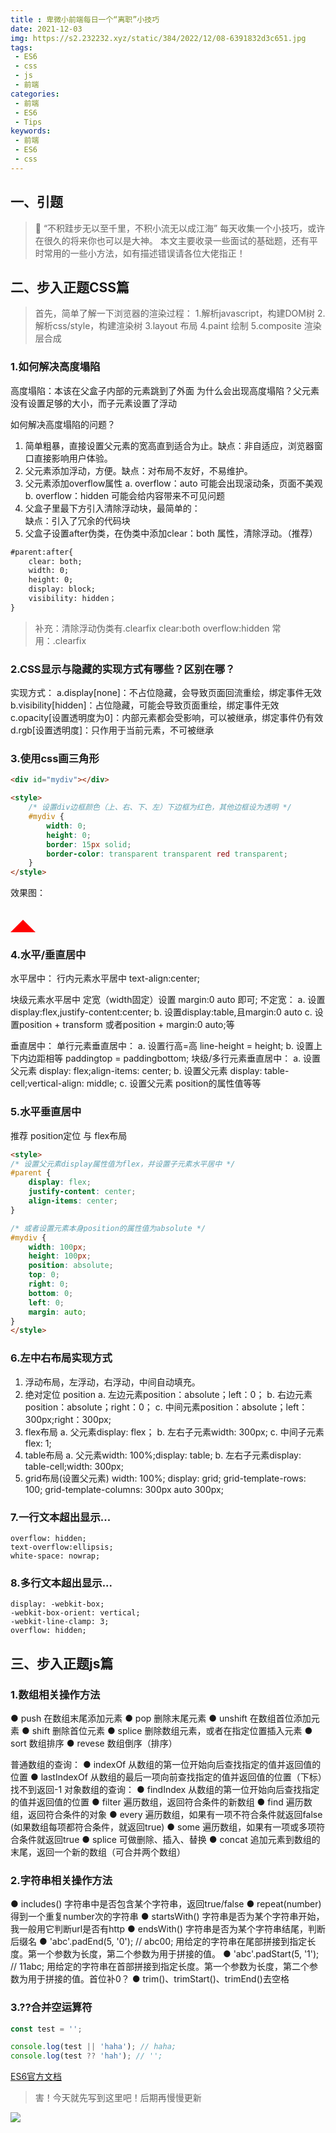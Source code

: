 ```yaml
---
title : 卑微小前端每日一个“离职”小技巧
date: 2021-12-03
img: https://s2.232232.xyz/static/384/2022/12/08-6391832d3c651.jpg
tags:
 - ES6
 - css
 - js
 - 前端
categories: 
 - 前端
 - ES6
 - Tips
keywords:
 - 前端
 - ES6
 - css
---
```

## 一、引题
> 🎯 “不积跬步无以至千里，不积小流无以成江海”
> 每天收集一个小技巧，或许在很久的将来你也可以是大神。
> 本文主要收录一些面试的基础题，还有平时常用的一些小方法，如有描述错误请各位大佬指正！

## 二、步入正题CSS篇
> 首先，简单了解一下浏览器的渲染过程：
> 1.解析javascript，构建DOM树
> 2.解析css/style，构建渲染树
> 3.layout 布局
> 4.paint 绘制
> 5.composite 渲染层合成

### 1.如何解决高度塌陷
高度塌陷：本该在父盒子内部的元素跳到了外面
为什么会出现高度塌陷？父元素没有设置足够的大小，而子元素设置了浮动

如何解决高度塌陷的问题？
1. 简单粗暴，直接设置父元素的宽高直到适合为止。缺点：非自适应，浏览器窗口直接影响用户体验。
2. 父元素添加浮动，方便。缺点：对布局不友好，不易维护。
3. 父元素添加overflow属性
  a. overflow：auto 可能会出现滚动条，页面不美观
  b. overflow：hidden 可能会给内容带来不可见问题
4. 父盒子里最下方引入清除浮动块，最简单的：<br style="clear:both;"/> 缺点：引入了冗余的代码块
5. 父盒子设置after伪类，在伪类中添加clear：both 属性，清除浮动。（推荐）
```html
#parent:after{
    clear: both;
    width: 0;
    height: 0;
    display: block;
    visibility: hidden；
}
```
> 补充：清除浮动伪类有.clearfix clear:both overflow:hidden
> 常用：.clearfix

### 2.CSS显示与隐藏的实现方式有哪些？区别在哪？
实现方式：
a.display[none]：不占位隐藏，会导致页面回流重绘，绑定事件无效
b.visibility[hidden]：占位隐藏，可能会导致页面重绘，绑定事件无效
c.opacity[设置透明度为0]：内部元素都会受影响，可以被继承，绑定事件仍有效
d.rgb[设置透明度]：只作用于当前元素，不可被继承


### 3.使用css画三角形

```html
<div id="mydiv"></div>

<style>
    /* 设置div边框颜色（上、右、下、左）下边框为红色，其他边框设为透明 */
    #mydiv {
        width: 0;
        height: 0;
        border: 15px solid;
        border-color: transparent transparent red transparent;
    }
</style>
```
效果图：<div id="mydiv"></div>
<style>
    #mydiv {
        width: 0;
        height: 0;
        border: 20px solid;
        border-color: transparent transparent red transparent;
    }
</style>

### 4.水平/垂直居中
水平居中：
行内元素水平居中 text-align:center;

块级元素水平居中
定宽（width固定）设置 margin:0 auto 即可;
不定宽：
a. 设置display:flex,justify-content:center;
b. 设置display:table,且margin:0 auto
c. 设置position + transform 或者position + margin:0 auto;等

垂直居中：
单行元素垂直居中：
a. 设置行高=高 line-height = height;
b. 设置上下内边距相等 paddingtop = paddingbottom;
块级/多行元素垂直居中：
a. 设置父元素 display: flex;align-items: center;
b. 设置父元素 display: table-cell;vertical-align: middle;
c. 设置父元素 position的属性值等等

### 5.水平垂直居中
推荐 position定位 与 flex布局

```html
<style>
/* 设置父元素display属性值为flex，并设置子元素水平居中 */
#parent {
    display: flex;
    justify-content: center;
    align-items: center;
}

/* 或者设置元素本身position的属性值为absolute */
#mydiv {
    width: 100px;
    height: 100px;
    position: absolute;
    top: 0;
    right: 0;
    bottom: 0;
    left: 0;
    margin: auto;
}
</style>
```

### 6.左中右布局实现方式

1. 浮动布局，左浮动，右浮动，中间自动填充。
2. 绝对定位 position
  a. 左边元素position：absolute；left：0；
  b. 右边元素position：absolute；right：0；
  c. 中间元素position：absolute；left：300px;right：300px;
3. flex布局
  a. 父元素display: flex；
  b. 左右子元素width: 300px;
  c. 中间子元素flex: 1;
4. table布局
  a. 父元素width: 100%;display: table;
  b. 左右子元素display: table-cell;width: 300px;
5. grid布局(设置父元素)
width: 100%;
display: grid;
grid-template-rows: 100;
grid-template-columns: 300px auto 300px;

### 7.一行文本超出显示...
```
overflow: hidden;
text-overflow:ellipsis;
white-space: nowrap;
```

### 8.多行文本超出显示...
```
display: -webkit-box;
-webkit-box-orient: vertical;
-webkit-line-clamp: 3;
overflow: hidden;
```

## 三、步入正题js篇

### 1.数组相关操作方法
● push 在数组末尾添加元素
● pop 删除末尾元素
● unshift 在数组首位添加元素
● shift 删除首位元素
● splice 删除数组元素，或者在指定位置插入元素
● sort 数组排序
● revese 数组倒序（排序）

普通数组的查询：
● indexOf 从数组的第一位开始向后查找指定的值并返回值的位置
● lastIndexOf 从数组的最后一项向前查找指定的值并返回值的位置（下标）找不到返回-1
对象数组的查询：
● findIndex 从数组的第一位开始向后查找指定的值并返回值的位置
● filter 遍历数组，返回符合条件的新数组
● find 遍历数组，返回符合条件的对象
● every 遍历数组，如果有一项不符合条件就返回false (如果数组每项都符合条件，就返回true)
● some 遍历数组，如果有一项或多项符合条件就返回true 
● splice 可做删除、插入、替换
● concat 追加元素到数组的末尾，返回一个新的数组（可合并两个数组）

### 2.字符串相关操作方法
● includes() 字符串中是否包含某个字符串，返回true/false
● repeat(number) 得到一个重复number次的字符串
● startsWith() 字符串是否为某个字符串开始，我一般用它判断url是否有http
● endsWith() 字符串是否为某个字符串结尾，判断后缀名
● 'abc'.padEnd(5, '0'); // abc00; 用给定的字符串在尾部拼接到指定长度。第一个参数为长度，第二个参数为用于拼接的值。
● 'abc'.padStart(5, '1'); // 11abc; 用给定的字符串在首部拼接到指定长度。第一个参数为长度，第二个参数为用于拼接的值。首位补0？
● trim()、trimStart()、trimEnd()去空格

### 3.??合并空运算符
```js
const test = '';

console.log(test || 'haha'); // haha;
console.log(test ?? 'hah'); // '';
```

[ES6官方文档](https://es6.ruanyifeng.com/#docs/string-methods)


> 害！今天就先写到这里吧！后期再慢慢更新

![](./images.jpeg)


